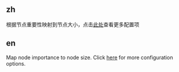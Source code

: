 ## zh

根据节点重要性映射到节点大小，点击[此处](https://g6.antv.antgroup.com/api/transforms/map-node-size)查看更多配置项

## en

Map node importance to node size. Click [here](https://g6.antv.antgroup.com/en/api/transforms/map-node-size) for more configuration options.
